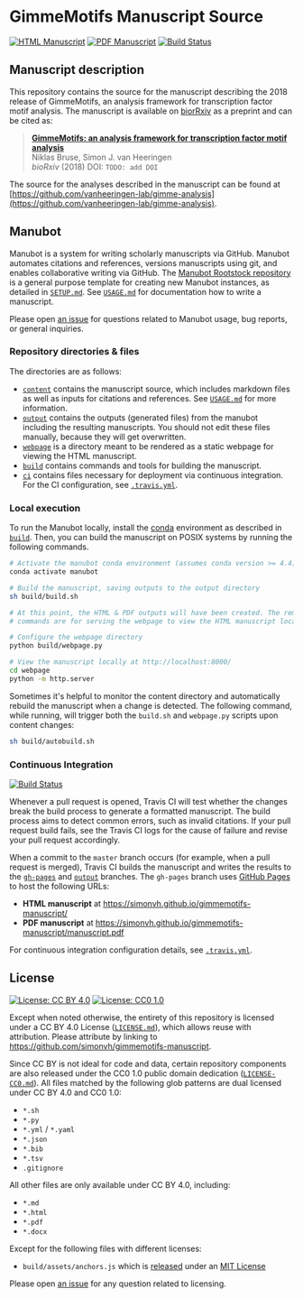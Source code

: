 # GimmeMotifs Manuscript Source

<!-- usage note: edit the H1 title above to personalize the manuscript -->

[![HTML Manuscript](https://img.shields.io/badge/manuscript-HTML-blue.svg)](https://simonvh.github.io/gimmemotifs-manuscript/)
[![PDF Manuscript](https://img.shields.io/badge/manuscript-PDF-blue.svg)](https://simonvh.github.io/gimmemotifs-manuscript/manuscript.pdf)
[![Build Status](https://travis-ci.org/simonvh/gimmemotifs-manuscript.svg?branch=master)](https://travis-ci.org/simonvh/gimmemotifs-manuscript)

## Manuscript description

This repository contains the source for the manuscript describing the 2018 release of GimmeMotifs, an analysis framework for transcription factor motif analysis. The manuscript is available on [biorRxiv](TODO) as a preprint and can be cited as:

> [**GimmeMotifs: an analysis framework for transcription factor motif analysis**](TODO) <br>
Niklas Bruse, Simon J. van Heeringen<br>
_bioRxiv_ (2018) DOI: `TODO: add DOI`

The source for the analyses described in the manuscript can be found at [https://github.com/vanheeringen-lab/gimme-analysis](https://github.com/vanheeringen-lab/gimme-analysis).

## Manubot

<!-- usage note: do not edit this section -->

Manubot is a system for writing scholarly manuscripts via GitHub.
Manubot automates citations and references, versions manuscripts using git, and enables collaborative writing via GitHub.
The [Manubot Rootstock repository](https://git.io/vQSvo) is a general purpose template for creating new Manubot instances, as detailed in [`SETUP.md`](SETUP.md).
See [`USAGE.md`](USAGE.md) for documentation how to write a manuscript.

Please open [an issue](https://github.com/simonvh/gimmemotifs-manuscript/issues) for questions related to Manubot usage, bug reports, or general inquiries.

### Repository directories & files

The directories are as follows:

+ [`content`](content) contains the manuscript source, which includes markdown files as well as inputs for citations and references.
  See [`USAGE.md`](USAGE.md) for more information.
+ [`output`](output) contains the outputs (generated files) from the manubot including the resulting manuscripts.
  You should not edit these files manually, because they will get overwritten.
+ [`webpage`](webpage) is a directory meant to be rendered as a static webpage for viewing the HTML manuscript.
+ [`build`](build) contains commands and tools for building the manuscript.
+ [`ci`](ci) contains files necessary for deployment via continuous integration.
  For the CI configuration, see [`.travis.yml`](.travis.yml).

### Local execution

To run the Manubot locally, install the [conda](https://conda.io) environment as described in [`build`](build).
Then, you can build the manuscript on POSIX systems by running the following commands.

```sh
# Activate the manubot conda environment (assumes conda version >= 4.4)
conda activate manubot

# Build the manuscript, saving outputs to the output directory
sh build/build.sh

# At this point, the HTML & PDF outputs will have been created. The remaining
# commands are for serving the webpage to view the HTML manuscript locally.

# Configure the webpage directory
python build/webpage.py

# View the manuscript locally at http://localhost:8000/
cd webpage
python -m http.server
```

Sometimes it's helpful to monitor the content directory and automatically rebuild the manuscript when a change is detected.
The following command, while running, will trigger both the `build.sh` and `webpage.py` scripts upon content changes:

```sh
sh build/autobuild.sh
```

### Continuous Integration

[![Build Status](https://travis-ci.org/simonvh/gimmemotifs-manuscript.svg?branch=master)](https://travis-ci.org/simonvh/gimmemotifs-manuscript)

Whenever a pull request is opened, Travis CI will test whether the changes break the build process to generate a formatted manuscript.
The build process aims to detect common errors, such as invalid citations.
If your pull request build fails, see the Travis CI logs for the cause of failure and revise your pull request accordingly.

When a commit to the `master` branch occurs (for example, when a pull request is merged), Travis CI builds the manuscript and writes the results to the [`gh-pages`](https://github.com/simonvh/gimmemotifs-manuscript/tree/gh-pages) and [`output`](https://github.com/simonvh/gimmemotifs-manuscript/tree/output) branches.
The `gh-pages` branch uses [GitHub Pages](https://pages.github.com/) to host the following URLs:

+ **HTML manuscript** at https://simonvh.github.io/gimmemotifs-manuscript/
+ **PDF manuscript** at https://simonvh.github.io/gimmemotifs-manuscript/manuscript.pdf

For continuous integration configuration details, see [`.travis.yml`](.travis.yml).

## License

<!--
usage note: edit this section to change the license of your manuscript or source code changes to this repository.
We encourage users to openly license their manuscripts, which is the default as specified below.
-->

[![License: CC BY 4.0](https://img.shields.io/badge/License%20All-CC%20BY%204.0-lightgrey.svg)](http://creativecommons.org/licenses/by/4.0/)
[![License: CC0 1.0](https://img.shields.io/badge/License%20Parts-CC0%201.0-lightgrey.svg)](https://creativecommons.org/publicdomain/zero/1.0/)

Except when noted otherwise, the entirety of this repository is licensed under a CC BY 4.0 License ([`LICENSE.md`](LICENSE.md)), which allows reuse with attribution.
Please attribute by linking to https://github.com/simonvh/gimmemotifs-manuscript.

Since CC BY is not ideal for code and data, certain repository components are also released under the CC0 1.0 public domain dedication ([`LICENSE-CC0.md`](LICENSE-CC0.md)).
All files matched by the following glob patterns are dual licensed under CC BY 4.0 and CC0 1.0:

+ `*.sh`
+ `*.py`
+ `*.yml` / `*.yaml`
+ `*.json`
+ `*.bib`
+ `*.tsv`
+ `.gitignore`

All other files are only available under CC BY 4.0, including:

+ `*.md`
+ `*.html`
+ `*.pdf`
+ `*.docx`

Except for the following files with different licenses:

+ `build/assets/anchors.js` which is [released](https://www.bryanbraun.com/anchorjs/) under an [MIT License](https://opensource.org/licenses/MIT)

Please open [an issue](https://github.com/simonvh/gimmemotifs-manuscript/issues) for any question related to licensing.
